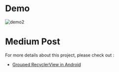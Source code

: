 # Demo
![demo2](https://github.com/jhj0517/Android-Practices/assets/97279763/5dd7b66e-6ec7-40f5-a9a1-05a04bb3d162)

# Medium Post
For more details about this project, please check out : 

- [Grouped RecyclerView in Android](https://medium.com/@developerjo0517/grouped-recyclerview-in-android-f27724b6f3b8)

